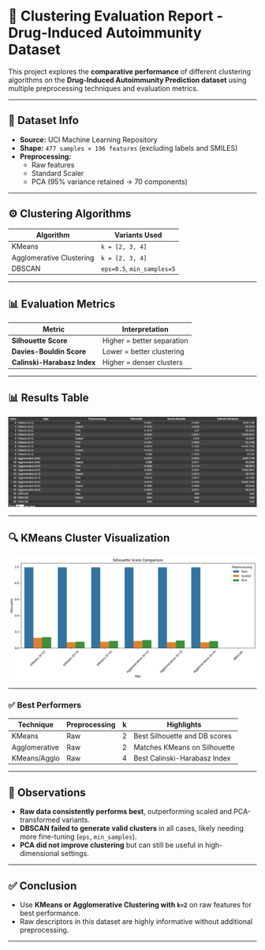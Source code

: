 # 🧪 Clustering Evaluation Report - Drug-Induced Autoimmunity Dataset

This project explores the **comparative performance** of different clustering algorithms on the **Drug-Induced Autoimmunity Prediction dataset** using multiple preprocessing techniques and evaluation metrics.

---

## 📂 Dataset Info

- **Source:** UCI Machine Learning Repository
- **Shape:** `477 samples × 196 features` (excluding labels and SMILES)
- **Preprocessing:**
  - Raw features
  - Standard Scaler
  - PCA (95% variance retained → 70 components)

---

## ⚙️ Clustering Algorithms

| Algorithm                | Variants Used              |
| ------------------------ | -------------------------- |
| KMeans                   | `k = [2, 3, 4]`            |
| Agglomerative Clustering | `k = [2, 3, 4]`            |
| DBSCAN                   | `eps=0.5`, `min_samples=5` |

---

## 📊 Evaluation Metrics

| Metric                      | Interpretation             |
| --------------------------- | -------------------------- |
| **Silhouette Score**        | Higher = better separation |
| **Davies-Bouldin Score**    | Lower = better clustering  |
| **Calinski-Harabasz Index** | Higher = denser clusters   |

---

## 📊 Results Table

![Results Table](Kmeans_results.png)

---

## 🔍 KMeans Cluster Visualization

![KMeans Clusters](Kmeans_clusters.png)

---

### ✅ Best Performers

| Technique     | Preprocessing | k   | Highlights                    |
| ------------- | ------------- | --- | ----------------------------- |
| KMeans        | Raw           | 2   | Best Silhouette and DB scores |
| Agglomerative | Raw           | 2   | Matches KMeans on Silhouette  |
| KMeans/Agglo  | Raw           | 4   | Best Calinski-Harabasz Index  |

---

## 🧠 Observations

- **Raw data consistently performs best**, outperforming scaled and PCA-transformed variants.
- **DBSCAN failed to generate valid clusters** in all cases, likely needing more fine-tuning (`eps`, `min_samples`).
- **PCA did not improve clustering** but can still be useful in high-dimensional settings.

---

## ✅ Conclusion

- Use **KMeans or Agglomerative Clustering with `k=2`** on raw features for best performance.
- Raw descriptors in this dataset are highly informative without additional preprocessing.

---
